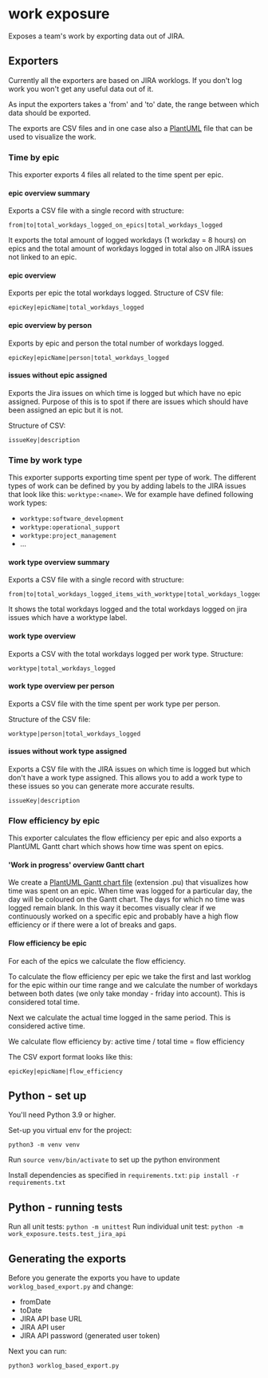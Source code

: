 # work exposure

Exposes a team's work by exporting data out of JIRA.

## Exporters

Currently all the exporters are based on JIRA worklogs. If you don't log work you won't get any useful data out of it.

As input the exporters takes a 'from' and 'to' date, the range between which data should be exported. 

The exports are CSV files and in one case also a [PlantUML](https://plantuml.com) file that can be used to visualize the work.

### Time by epic

This exporter exports 4 files all related to the time spent per epic.

#### epic overview summary

Exports a CSV file with a single record with structure:

```
from|to|total_workdays_logged_on_epics|total_workdays_logged
```

It exports the total amount of logged workdays (1 workday = 8 hours) on epics and the total amount of workdays logged in total also on JIRA issues not linked to an epic.

#### epic overview

Exports per epic the total workdays logged. Structure of CSV file:

```
epicKey|epicName|total_workdays_logged
```

#### epic overview by person

Exports by epic and person the total number of workdays logged.

```
epicKey|epicName|person|total_workdays_logged
```

#### issues without epic assigned

Exports the Jira issues on which time is logged but which have no epic assigned. Purpose of this is to spot if there are issues which should have been assigned an epic but it is not.

Structure of CSV:

```
issueKey|description
```

### Time by work type

This exporter supports exporting time spent per type of work. The different types of work can be defined by you by adding labels to the JIRA issues that look like this: `worktype:<name>`.
We for example have defined following work types:

   * `worktype:software_development`
   * `worktype:operational_support`
   * `worktype:project_management`
   * ...

#### work type overview summary

Exports a CSV file with a single record with structure:

```
from|to|total_workdays_logged_items_with_worktype|total_workdays_logged
```

It shows the total workdays logged and the total workdays logged on jira issues which have a worktype label.

#### work type overview

Exports a CSV with the total workdays logged per work type. Structure:

```
worktype|total_workdays_logged
```

#### work type overview per person

Exports a CSV file with the time spent per work type per person.

Structure of the CSV file:

```
worktype|person|total_workdays_logged
```

#### issues without work type assigned

Exports a CSV file with the JIRA issues on which time is logged but which don't have a work type assigned.
This allows you to add a work type to these issues so you can generate more accurate results.


```
issueKey|description
```

### Flow efficiency by epic

This exporter calculates the flow efficiency per epic and also exports a PlantUML Gantt chart which shows how time was spent on epics.


#### 'Work in progress' overview Gantt chart

We create a [PlantUML Gantt chart file](https://plantuml.com/gantt-diagram) (extension .pu) that visualizes how time was spent on an epic.
When time was logged for a particular day, the day will be coloured on the Gantt chart. The days for which no time was logged remain blank.
In this way it becomes visually clear if we continuously worked on a specific epic and probably have a high flow efficiency or if there were a lot of breaks and gaps.

#### Flow efficiency be epic

For each of the epics we calculate the flow efficiency.

To calculate the flow efficiency per epic we take the first and last worklog for the epic within our time range and we calculate the number of workdays between both dates (we only take monday - friday into account). 
This is considered total time. 

Next we calculate the actual time logged in the same period. This is considered active time.

We calculate flow efficiency by: active time / total time = flow efficiency

The CSV export format looks like this:


```
epicKey|epicName|flow_efficiency
```



## Python - set up

You'll need Python 3.9 or higher.

Set-up you virtual env for the project:

```
python3 -m venv venv
```

Run `source venv/bin/activate` to set up the python environment

Install dependencies as specified in `requirements.txt`: `pip install -r requirements.txt`

## Python - running tests

Run all unit tests: `python -m unittest`
Run individual unit test: `python -m work_exposure.tests.test_jira_api`


## Generating the exports

Before you generate the exports you have to update `worklog_based_export.py` and change:

   * fromDate
   * toDate
   * JIRA API base URL
   * JIRA API user
   * JIRA API password (generated user token)

Next you can run:

```
python3 worklog_based_export.py
```


